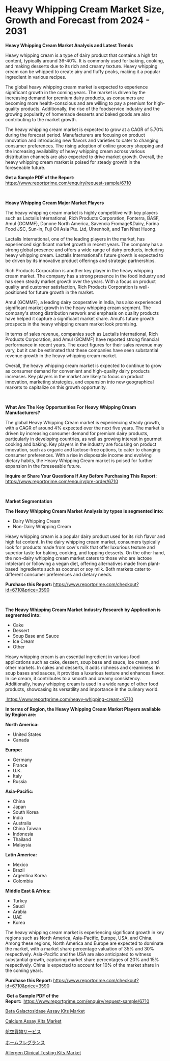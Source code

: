 <p><h1>Heavy Whipping Cream Market Size, Growth and Forecast from 2024 - 2031</h1></p><p><strong>Heavy Whipping Cream Market Analysis and Latest Trends</strong></p>
<p><p>Heavy whipping cream is a type of dairy product that contains a high fat content, typically around 36-40%. It is commonly used for baking, cooking, and making desserts due to its rich and creamy texture. Heavy whipping cream can be whipped to create airy and fluffy peaks, making it a popular ingredient in various recipes.</p><p>The global heavy whipping cream market is expected to experience significant growth in the coming years. The market is driven by the increasing demand for premium dairy products, as consumers are becoming more health-conscious and are willing to pay a premium for high-quality products. Additionally, the rise of the foodservice industry and the growing popularity of homemade desserts and baked goods are also contributing to the market growth.</p><p>The heavy whipping cream market is expected to grow at a CAGR of 5.70% during the forecast period. Manufacturers are focusing on product innovation and introducing new flavors and varieties to cater to changing consumer preferences. The rising adoption of online grocery shopping and the increasing availability of heavy whipping cream across various distribution channels are also expected to drive market growth. Overall, the heavy whipping cream market is poised for steady growth in the foreseeable future.</p></p>
<p><strong>Get a Sample PDF of the Report:&nbsp;</strong> <a href="https://www.reportprime.com/enquiry/request-sample/6710">https://www.reportprime.com/enquiry/request-sample/6710</a></p>
<p>&nbsp;</p>
<p><strong>Heavy Whipping Cream Major Market Players</strong></p>
<p><p>The heavy whipping cream market is highly competitive with key players such as Lactalis International, Rich Products Corporation, Fonterra, BASF, Amul (GCMMF), Danone North America, Savencia Fromage&Dairy, Farina Food JSC, Sun-in, Fuji Oil Asia Pte. Ltd, Uhrenholt, and Tan Nhat Huong. </p><p>Lactalis International, one of the leading players in the market, has experienced significant market growth in recent years. The company has a strong global presence and offers a wide range of dairy products, including heavy whipping cream. Lactalis International's future growth is expected to be driven by its innovative product offerings and strategic partnerships.</p><p>Rich Products Corporation is another key player in the heavy whipping cream market. The company has a strong presence in the food industry and has seen steady market growth over the years. With a focus on product quality and customer satisfaction, Rich Products Corporation is well-positioned for future growth in the market.</p><p>Amul (GCMMF), a leading dairy cooperative in India, has also experienced significant market growth in the heavy whipping cream segment. The company's strong distribution network and emphasis on quality products have helped it capture a significant market share. Amul's future growth prospects in the heavy whipping cream market look promising.</p><p>In terms of sales revenue, companies such as Lactalis International, Rich Products Corporation, and Amul (GCMMF) have reported strong financial performance in recent years. The exact figures for their sales revenue may vary, but it can be estimated that these companies have seen substantial revenue growth in the heavy whipping cream market.</p><p>Overall, the heavy whipping cream market is expected to continue to grow as consumer demand for convenient and high-quality dairy products increases. Key players in the market are likely to focus on product innovation, marketing strategies, and expansion into new geographical markets to capitalize on this growth opportunity.</p></p>
<p>&nbsp;</p>
<p><strong>What Are The Key Opportunities For Heavy Whipping Cream Manufacturers?</strong></p>
<p><p>The global Heavy Whipping Cream market is experiencing steady growth, with a CAGR of around 4% expected over the next five years. The market is driven by increasing consumer demand for premium dairy products, particularly in developing countries, as well as growing interest in gourmet cooking and baking. Key players in the industry are focusing on product innovation, such as organic and lactose-free options, to cater to changing consumer preferences. With a rise in disposable income and evolving dietary habits, the Heavy Whipping Cream market is poised for further expansion in the foreseeable future.</p></p>
<p><strong>Inquire or Share Your Questions If Any Before Purchasing This Report:</strong> <a href="https://www.reportprime.com/enquiry/pre-order/6710">https://www.reportprime.com/enquiry/pre-order/6710</a></p>
<p>&nbsp;</p>
<p><strong>Market Segmentation</strong></p>
<p><strong>The Heavy Whipping Cream Market Analysis by types is segmented into:</strong></p>
<p><ul><li>Dairy Whipping Cream</li><li>Non-Dairy Whipping Cream</li></ul></p>
<p><p>Heavy whipping cream is a popular dairy product used for its rich flavor and high fat content. In the dairy whipping cream market, consumers typically look for products made from cow's milk that offer luxurious texture and superior taste for baking, cooking, and topping desserts. On the other hand, the non-dairy whipping cream market caters to those who are lactose intolerant or following a vegan diet, offering alternatives made from plant-based ingredients such as coconut or soy milk. Both markets cater to different consumer preferences and dietary needs.</p></p>
<p><strong>Purchase this Report:&nbsp;</strong><a href="https://www.reportprime.com/checkout?id=6710&price=3590">https://www.reportprime.com/checkout?id=6710&price=3590</a></p>
<p>&nbsp;</p>
<p><strong>The Heavy Whipping Cream Market Industry Research by Application is segmented into:</strong></p>
<p><ul><li>Cake</li><li>Dessert</li><li>Soup Base and Sauce</li><li>Ice Cream</li><li>Other</li></ul></p>
<p><p>Heavy whipping cream is an essential ingredient in various food applications such as cake, dessert, soup base and sauce, ice cream, and other markets. In cakes and desserts, it adds richness and creaminess. In soup bases and sauces, it provides a luxurious texture and enhances flavor. In ice cream, it contributes to a smooth and creamy consistency. Additionally, heavy whipping cream is used in a wide range of other food products, showcasing its versatility and importance in the culinary world.</p></p>
<p><a href="https://www.reportprime.com/heavy-whipping-cream-r6710">&nbsp;https://www.reportprime.com/heavy-whipping-cream-r6710</a></p>
<p><strong>In terms of Region, the Heavy Whipping Cream Market Players available by Region are:</strong></p>
<p>
    <p> <strong> North America: </strong>
        <ul>
            <li>United States</li>
            <li>Canada</li>
        </ul>
        </p> 
    <p> <strong> Europe: </strong>
        <ul>
            <li>Germany</li>
            <li>France</li>
            <li>U.K.</li>
            <li>Italy</li>
            <li>Russia</li>
        </ul>
        </p> 
    <p> <strong> Asia-Pacific: </strong>
        <ul>
            <li>China</li>
            <li>Japan</li>
            <li>South Korea</li>
            <li>India</li>
            <li>Australia</li>
            <li>China Taiwan</li>
            <li>Indonesia</li>
            <li>Thailand</li>
            <li>Malaysia</li>
        </ul>
        </p> 
    <p> <strong> Latin America: </strong>
        <ul>
            <li>Mexico</li>
            <li>Brazil</li>
            <li>Argentina Korea</li>
            <li>Colombia</li>
        </ul>
        </p> 
    <p> <strong> Middle East & Africa: </strong>
        <ul>
            <li>Turkey</li>
            <li>Saudi</li>
            <li>Arabia</li>
            <li>UAE</li>
            <li>Korea</li>
        </ul>
    </p>
    </p>
<p><p>The heavy whipping cream market is experiencing significant growth in key regions such as North America, Asia-Pacific, Europe, USA, and China. Among these regions, North America and Europe are expected to dominate the market, with a market share percentage valuation of 35% and 30% respectively. Asia-Pacific and the USA are also anticipated to witness substantial growth, capturing market share percentages of 20% and 15% respectively. China is expected to account for 10% of the market share in the coming years.</p></p>
<p><strong>Purchase this Report: </strong><a href="https://www.reportprime.com/checkout?id=6710&price=3590">https://www.reportprime.com/checkout?id=6710&price=3590</a></p>
<p>&nbsp;<strong>Get a Sample PDF of the Report:&nbsp;&nbsp;</strong><a href="https://www.reportprime.com/enquiry/request-sample/6710">https://www.reportprime.com/enquiry/request-sample/6710</a></p>
<p><strong></strong></p>
<p><p><a href="https://issuu.com/reportprime-2/docs/beta-galactosidase-assay-kits-market-size-2030.ppt">Beta Galactosidase Assay Kits Market</a></p><p><a href="https://issuu.com/reportprime-2/docs/calcium-assay-kits-market-size-2030.pptx">Calcium Assay Kits Market</a></p><p><a href="https://medium.com/@jordymiller39/%E3%82%B0%E3%83%AD%E3%83%BC%E3%83%90%E3%83%AB%E8%88%AA%E7%A9%BA%E8%B2%A8%E7%89%A9%E3%82%B5%E3%83%BC%E3%83%93%E3%82%B9%E5%B8%82%E5%A0%B4%E8%A6%8F%E6%A8%A1%E3%81%AF-%E5%B9%B4%E9%96%93%E6%88%90%E9%95%B7%E7%8E%874-7-%E3%81%AB%E9%81%94%E3%81%99%E3%82%8B%E3%81%A8%E4%BA%88%E6%83%B3%E3%81%95%E3%82%8C%E3%81%A6%E3%81%8A%E3%82%8A-%E3%81%93%E3%81%AE%E3%83%AC%E3%83%9D%E3%83%BC%E3%83%88%E3%81%AF2024%E5%B9%B4%E3%81%8B%E3%82%892031%E5%B9%B4%E3%81%BE%E3%81%A7%E3%81%AE%E5%B8%82%E5%A0%B4%E6%88%90%E9%95%B7-%E3%83%88%E3%83%AC%E3%83%B3%E3%83%89-%E6%A9%9F%E4%BC%9A-%E4%BA%88%E6%B8%AC%E3%82%92%E3%82%AB%E3%83%90%E3%83%BC%E3%81%97%E3%81%A6%E3%81%84%E3%81%BE%E3%81%99-2ea56e114528">航空貨物サービス</a></p><p><a href="https://medium.com/@nayelibosco2023/%E3%83%9B%E3%83%BC%E3%83%A0%E3%83%95%E3%83%AC%E3%82%B0%E3%83%A9%E3%83%B3%E3%82%B9%E5%B8%82%E5%A0%B4%E3%81%AE%E8%A6%8F%E6%A8%A1-%E6%88%90%E9%95%B7-%E5%B8%82%E5%A0%B4%E3%82%BB%E3%82%B0%E3%83%A1%E3%83%B3%E3%83%86%E3%83%BC%E3%82%B7%E3%83%A7%E3%83%B3%E3%81%A8%E5%9C%B0%E5%9F%9F%E5%88%A5%E3%81%AE%E6%B4%9E%E5%AF%9F%E3%81%AB%E3%82%88%E3%82%8B%E6%A5%AD%E7%95%8C%E5%88%86%E6%9E%90-%E3%81%8A%E3%82%88%E3%81%B32031%E5%B9%B4%E3%81%BE%E3%81%A7%E3%81%AE%E4%BA%88%E6%B8%AC-8458d834f052">ホームフレグランス</a></p><p><a href="https://medium.com/@sallyselcenk46/allergen-clinical-testing-kits-market-share-market-analysis-growth-trends-forecasts-for-acb6e4f77e6a">Allergen Clinical Testing Kits Market</a></p></p>